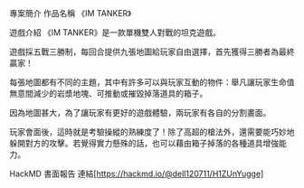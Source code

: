 專案簡介
作品名稱
《IM TANKER》

遊戲介紹
《IM TANKER》是一款單機雙人對戰的坦克遊戲。

遊戲採五戰三勝制，每回合提供九張地圖給玩家自由選擇，首先獲得三勝者為最終贏家！

每張地圖都有不同的主題，其中有許多可以與玩家互動的物件：舉凡讓玩家生命值無意間減少的岩漿地塊、可推動或摧毀掉落道具的箱子。

因為地圖甚大，為了讓玩家有更好的遊戲體驗，兩玩家有各自的分割畫面。

玩家會面後，這時就是考驗操縱的熟練度了！除了高超的槍法外，還需要能巧妙地躲開對方的攻擊。若覺得實力懸殊的話，也可以藉由箱子掉落的各種道具增強能力。

HackMD 書面報告
連結[https://hackmd.io/@dell120711/H1ZUnYugge]
